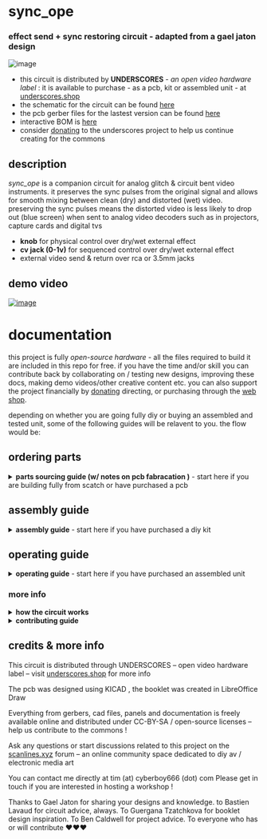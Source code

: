 # sync_ope

### effect send + sync restoring circuit - adapted from a gael jaton design

![image](https://user-images.githubusercontent.com/12017938/151889912-245b7f5d-ce1d-412e-b9c4-7c9430327c59.png)

- this circuit is distributed by __UNDERSCORES__ - _an open video hardware label_ : it is available to purchase - as a pcb, kit or assembled unit - at [underscores.shop](https://underscores.shop/sync_ope/)
- the schematic for the circuit can be found [here](/hardware/schematic.pdf)
- the pcb gerber files for the lastest version can be found [here](/hardware/gerber_latest.zip)
- interactive BOM is [here](https://htmlpreview.github.io/?https://github.com/cyberboy666/sync_ope/blob/main/hardware/bom/ibom.html)
- consider [donating](https://opencollective.com/underscores) to the underscores project to help us continue creating for the commons

## description

_sync_ope_ is a companion circuit for analog glitch & circuit bent video instruments. it preserves the sync pulses from the original signal and allows for smooth mixing between clean (dry) and distorted (wet) video. preserving the sync pulses means the distorted video is less likely to drop out (blue screen) when sent to analog video decoders such as in projectors, capture cards and digital tvs

- __knob__ for physical control over dry/wet external effect
- __cv jack (0-1v)__ for sequenced control over dry/wet external effect
- external video send & return over rca or 3.5mm jacks

## demo video

[![image](https://user-images.githubusercontent.com/12017938/161653960-a3acee9f-8d2a-4e02-aba6-4f62a56f0d2c.png)](https://videos.scanlines.xyz/w/eyN4xfUZrG2YHyuf6rk1wZ)


# documentation

this project is fully _open-source hardware_ - all the files required to build it are included in this repo for free. if you have the time and/or skill you can contribute back by collaborating on / testing new designs, improving these docs, making demo videos/other creative content etc. you can also support the project financially by [donating](https://opencollective.com/underscores) directing, or purchasing through the [web shop](https://underscores.shop).

depending on whether you are going fully diy or buying an assembled and tested unit, some of the following guides will be relavent to you. the flow would be:

## ordering parts

<details><summary><b>parts sourcing guide (w/ notes on pcb fabracation )</b> - start here if you are building fully from scatch or have purchased a pcb</summary>

i try to source all the parts i can from either:
- [tayda](https://www.taydaelectronics.com/) ; cheaper for common parts like resistors etc, also good for mechanical parts like switches and buttons
- [mouser](https://www.mouser.de/) ; has lots more options, speciality video ic's, can sometimes cost more (free shipping on orders over 50euros)
- other ; ocationally there will be parts which will need to be sourced elsewhere - usually either aliexpress, ebay or amazon etc...

take a look at the [full_bom](/hardware/bom/full_bom.csv) for this project to see where i am sourcing each part from

## import into tayda

- go to the [tayda quick order](https://www.taydaelectronics.com/quick-order/) and in bottom corner choose _add from file_
- select the file [tayda_bom.csv](../hardware/bom/tayda_bom.csv) in the BOM folder (you will have to download it first or clone this repo)
- after importing select _add to cart_
- __NOTE:__ the minimum value for resistors is 10, so you may need to modify these values to add to cart (or if they are already modified here you will need to see the  full_bom for actual part QTY) 

- OPTIONAL: it is a good idea to add some dip-ic sockets and 2.54pin headers/sockets to your tayda order if you dont have them around already
  
## import into mouser

- go to [mouser bom tool](https://nz.mouser.com/Bom/) and click _upload spreadsheet_
- select the file [mouser_bom.csv](../hardware/bom/mouser_bom.csv) in this folder (you will have to download it first or clone this repo), then _upload my spreadsheet_ and _next_
- ensure that __Mouser Part Number__ is selected in the dropdown above the first row, then _next_, _process_
- if everything looks correct can now put _add to basket_

# ordering pcbs

you can support this project by buying individual pcbs from the [shop](https://underscores.shop). if you would rather have pcbs fabricated from gerbers directly the file you need is [here](/hardware/gerber_latest.zip)

- i get my pcbs fabricated from [jlcpcb](https://cart.jlcpcb.com/quote) - 5 is the minumum order per design
- upload the zip file with the `add gerber file` button
- the default settings are mostly fine - set the __PCB Qty__ and __PCB Color__ settings (you can check that the file looks correct with pcb veiwer)
- it may be best to combine orders with other pcbs you want to have fab'd since the shipping can cost more than the items - also orginising group buys is a good way to distribute the extra pcbs /costs 
  
i often use jlcpcb because they are reliable, cheap and give you an option of colours. remember though that the cheapest Chinese fab houses are not always the most ethical or environmently friendly - if you can afford it consider supporting local companies. 
  
</details>

## assembly guide
  
<details><summary><b>assembly guide</b> - start here if you have purchased a diy kit</summary>

## interactive BOM for build guiding

follow this link to view the [interactive BOM](https://htmlpreview.github.io/?https://github.com/cyberboy666/sync_ope/blob/main/hardware/bom/ibom.html)

## general solder advice

- remember to heat pad first (2-3seconds), then add solder, then continue to heat (1-2seconds)

- Checkout the web-comic [soldering is easy](https://mightyohm.com/files/soldercomic/FullSolderComic_EN.pdf) for more soldering advice

## smd or dip ic option
  
for some of the rarer ic's both smd and dip footprints are on the board - if you are assembling yourself you can choose which of these to source (dont place both!)
 - for the smd parts i would place and solder these first before doing any of the throughhole parts - please make sure these parts are placed facing __downwards__ as indicated on the silkscreen. you can test the continuity of your solder joints with a multimeter on the pin + one on the corresponding dip pad

## assemble guide

- Start by soldering the smallest parts first: resistors, diodes, capacitors and regulators - take note of the direction on the diodes : black bar on component matching black bar on footprint – I place about 10 components in and then solder and clip them
- Next lets do the ic’s/sockets - make sure the direction is correct! place in and fold two corner pins to hold in place, then solder all pins. you can place the ic in now too
- Finally solder in the interface parts: trim_pots & pots, jacks, power barrel. If you are using not using eurorack power supply there is no need to solder anything on j7 (or j3)

## blanking calibration

There is a total of 4 trimpots on the sync_ope board to calibrate the vertical and horizontal blanking pulses – __start by rotating all of them fully clockwise__

## calibrating with an osciloscope

If you have a two channel oscilloscope with edge trigger you can inspect the incoming video signal on one channel and the blanking pulse on the other (trigger on rising edge of this blanking pulse channel)

### calibrate v_blanking (RV3, RV5)

- set the scope width to about 1ms - test the edge detect works by probbing pin3 of u7_lm1881 this should lock the scrolling display to vblanking of the incoming video frame
- next hold pulse probe on _v_blanking_ (__pin10 of u6_hc4538__) - similar to above, the scrolling video should lock over blanking pulse trigger
- starting with top left trim (rv3) allign the rising edge of blanking pulse to the rising edge of video signal by turning rv3 counterclockwise
- next allign falling edge of blanking pulse to falling edge of video signal by turning rv5 counterclockwise

![vblanking](https://user-images.githubusercontent.com/12017938/192134874-f11f966b-fa23-4c85-a69e-5f3b26dad0a5.jpeg)

### calibrating c_blanking (RV2, RV4):

- set scope width to about 10us - test the edge detect works by probing pin1 of u7_lm1881 this should lock the scrolling display to c_blanking of incoming video line
- next hold pulse probe on c_blanking (pin10 of u5_hc4538) - similar to above, the scrolling video should lock over blanking pulse trigger
- starting with top right trim (rv2) allign the rising edge of blanking pulse to the rising edge of video signal by turning rv2 counterclockwise
- next allign falling edge of blanking pulse to falling edge of video signal by turning rv4 counterclockwise

![cblanking](https://user-images.githubusercontent.com/12017938/192134947-403f88c8-1bb6-428f-88a9-5623dca395b6.jpeg)

## calibrating without an osciloscope

__start with all trim pots clockwise__ . plug in an effect and have sync_ope mix knob clockwise (wet): notice the square outline of the screen with the effect and the outer parts that are without - this is what we are trying to fill in:

![vlcsnap-2022-09-24-21h25m09s377](https://user-images.githubusercontent.com/12017938/192134996-a90a3621-ef33-4745-9665-fe4f74fff4a5.png)

starting v_blanking with top left - rv3 and then to rv5:

- watching top of screen turn rv3 counterclockwise until effect alligns with viewing area
- watching bottom of screen turn rv5 counterclockwise until effect alligns with viewing area

now c_blanking with top right - rv2 then rv4:

- watching left of screen turn rv2 counterclockwise until effect alligns with viewing area
- watching right of screen turn rv4 counterclockwise until effect alligns with viewing area
  
</details>

## operating guide
  
<details><summary><b>operating guide</b> - start here if you have purchased an assembled unit</summary>
  
![image](https://user-images.githubusercontent.com/12017938/218356460-cac14e92-4bc1-4e2b-aefc-417287d5100b.png)

  
- power the unit via the barrel jack with 12v_dc adapter - alternatively you can power it from the eurorack header or +-5v with the side power pins
- plug a composite video source (eg output from a camcorder) into the top left VIDEO_IN jack -> the middle led should light up when a video source input is detected
- plug a composite video display (eg an old tv or easycap capture card) into the top right VIDEO_OUT jack 
- now  with mix knob rotated fully anti-clockwise your source video should be passing through to the display
- plug one of the VIDEO_SEND jacks into the _input_ of your external processing device
- plug one of the VIDEO_RETURN jacks into the _output_ of your external processing device
- now with the mix knob rotated fully clockwise your source video should pass through the external effect device - but with stable sync pulses !
- if you have the gear for it you can sequence this mix knob using the cv jack above it - only the range 0-1v will respond - dont send it negative voltage.
  
## trim pot calibration for pal/ntsc
  
to calibrate the blanking intervals between pal and ntsc there are (rough) markings on the pcb to help you. for any given trimpot:

- rotate it all the way anticlockwise. from this position take the part of cross pointing south-west (7-8oclock) as reference and rotate clockwise until this reference is lined up with the marking (n for ntsc, p for pal)
- if you have an oscilloscope you can calibrate more precisely by connecting the scope inputs to pins 10 of U6 and 10 of U5
- you can also try to calibrate blanking by eye - setting it roughly to the markers and then moving the trimpots slightly to see what happens.

[pic coming soon]

</details>

### more info

<details><summary><b>how the circuit works</b></summary>
  
[coming soon]

                                                                                                                             
</details>

<details><summary><b>contributing guide</b></summary>
  
if you would like to contribute back to these projects in some way but dont know how the best thing (for now) would be to reach out to me directly ( tim@cyberboy666.com or @cyberboy666 on scanlines forum) - i will be happy to help
  
</details>


## credits & more info


This circuit is distributed through UNDERSCORES – open video hardware label – visit [underscores.shop](https://underscores.shop) for more info

The pcb was designed using KICAD , the booklet was created in LibreOffice Draw

Everything from gerbers, cad files, panels and documentation is freely available online and distributed under CC-BY-SA / open-source licenses – help us contribute to the commons !

Ask any questions or start discussions related to this project on the [scanlines.xyz](https://scanlines.xyz) forum – an online community space dedicated to diy av / electronic media art

You can contact me directly at tim (at) cyberboy666 (dot) com 
Please get in touch if you are interested in hosting a workshop !

Thanks to Gael Jaton for sharing your designs and knowledge. to Bastien Lavaud for circuit advice, always. To Guergana Tzatchkova for booklet design inspiration. To Ben Caldwell for project advice. To everyone who has or will contribute ♥♥♥


